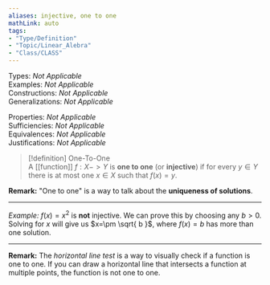 ```yaml
---
aliases: injective, one to one  
mathLink: auto  
tags:  
- "Type/Definition"  
- "Topic/Linear_Alebra"  
- "Class/CLASS"  
---
```

Types: <i>Not Applicable</i>  
Examples: <i>Not Applicable</i>  
Constructions: <i>Not Applicable</i>  
Generalizations: <i>Not Applicable</i>  
  
Properties: <i>Not Applicable</i>  
Sufficiencies: <i>Not Applicable</i>  
Equivalences: <i>Not Applicable</i>  
Justifications: <i>Not Applicable</i>  
  
> [!definition] One-To-One  
> A [[function]] $f:X->Y$ is **one to one** (or **injective**) if for every $y\in Y$ there is at most one $x\in X$ such that $f(x)=y$.  
  
**Remark:** "One to one" is a way to talk about the **uniqueness of solutions**.  
  
---
  
*Example:* $f(x)=x^2$ is **not** injective. We can prove this by choosing any $b>0$. Solving for $x$ will give us $x=\pm \sqrt{ b }$, where $f(x)=b$ has more than one solution.  
  
---
  
**Remark:** The *horizontal line test* is a way to visually check if a function is one to one. If you can draw a horizontal line that intersects a function at multiple points, the function is not one to one.  
